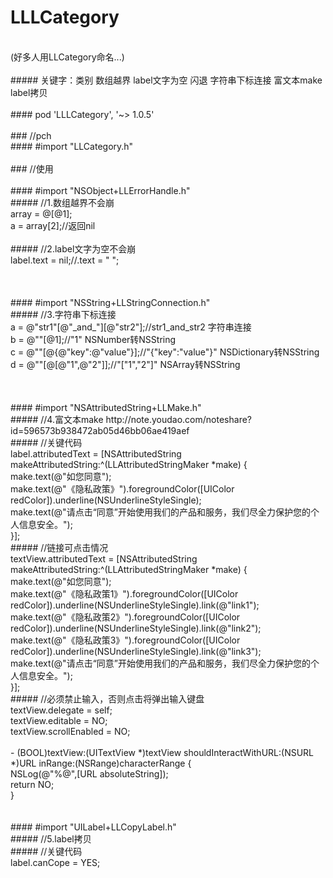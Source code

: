 # LLLCategory<br>
<br>
(好多人用LLCategory命名...)<br>
<br>
##### 关键字：类别 数组越界 label文字为空 闪退 字符串下标连接 富文本make label拷贝<br>
<br>
#### pod 'LLLCategory', '~> 1.0.5'<br>
<br>
### //pch<br>
#### #import "LLCategory.h"<br>
<br>
### //使用<br>
<br>
#### #import "NSObject+LLErrorHandle.h"<br>
##### //1.数组越界不会崩<br>
array = @[@1];<br>
a = array[2];//返回nil<br>
<br>
##### //2.label文字为空不会崩<br>
label.text = nil;//.text = " ";<br>
<br>
<br>
<br>
#### #import "NSString+LLStringConnection.h"<br>
##### //3.字符串下标连接<br>
a = @"str1"[@"_and_"][@"str2"];//str1_and_str2 字符串连接<br>
b = @""[@1];//"1" NSNumber转NSString<br>
c = @""[@{@"key":@"value"}];//"{"key":"value"}" NSDictionary转NSString<br>
d = @""[@[@"1",@"2"]];//"["1","2"]" NSArray转NSString<br>
<br>
<br>
<br>
#### #import "NSAttributedString+LLMake.h"<br>
##### //4.富文本make http://note.youdao.com/noteshare?id=596573b938472ab05d46bb06ae419aef<br>
##### //关键代码 <br>
 label.attributedText = [NSAttributedString makeAttributedString:^(LLAttributedStringMaker *make) {<br>
        make.text(@"如您同意");<br>
        make.text(@"《隐私政策》").foregroundColor([UIColor redColor]).underline(NSUnderlineStyleSingle);<br>
        make.text(@"请点击“同意”开始使用我们的产品和服务，我们尽全力保护您的个人信息安全。");<br>
    }];<br>
##### //链接可点击情况<br>
textView.attributedText = [NSAttributedString makeAttributedString:^(LLAttributedStringMaker *make) {<br>
        make.text(@"如您同意");<br>
        make.text(@"《隐私政策1》").foregroundColor([UIColor redColor]).underline(NSUnderlineStyleSingle).link(@"link1");<br>
        make.text(@"《隐私政策2》").foregroundColor([UIColor redColor]).underline(NSUnderlineStyleSingle).link(@"link2");<br>
        make.text(@"《隐私政策3》").foregroundColor([UIColor redColor]).underline(NSUnderlineStyleSingle).link(@"link3");<br>
        make.text(@"请点击“同意”开始使用我们的产品和服务，我们尽全力保护您的个人信息安全。");<br>
    }];<br>
##### //必须禁止输入，否则点击将弹出输入键盘<br>
textView.delegate = self;<br>
textView.editable = NO;<br>        
textView.scrollEnabled = NO;<br>
<br>
- (BOOL)textView:(UITextView *)textView shouldInteractWithURL:(NSURL *)URL inRange:(NSRange)characterRange {<br>
    NSLog(@"%@",[URL absoluteString]);<br>
    return NO;<br>
}<br>
<br>
<br>
#### #import "UILabel+LLCopyLabel.h"<br>
##### //5.label拷贝<br>
##### //关键代码 <br>
label.canCope = YES;<br>
<br>
<br>
